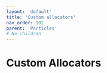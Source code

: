 ```yaml
---
layout: 'default'
title: 'Custom allocators'
nav_order: 102
parent: 'Particles'
# No children
---
```


# Custom Allocators
